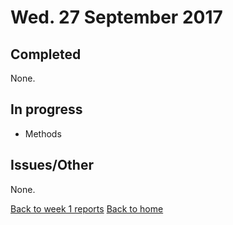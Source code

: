# Wed. 27 September 2017

## Completed

None.

## In progress

- Methods

## Issues/Other

None.

[Back to week 1 reports](../)
[Back to home](../../)